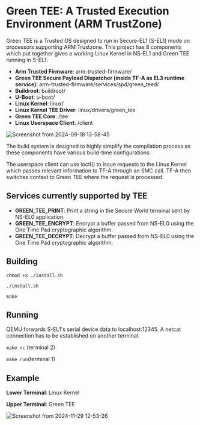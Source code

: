 # Green TEE: A Trusted Execution Environment (ARM TrustZone)
Green TEE is a Trusted OS designed to run in Secure-EL1 (S-EL1) mode on processors supporting ARM Trustzone.
This project has 8 components which put together gives a working Linux Kernel in NS-EL1 and Green TEE running in S-EL1.
- **Arm Trusted Firmware**: arm-trusted-firmware/
- **Green TEE Secure Payload Dispatcher (inside TF-A as EL3 runtime service)**: arm-trusted-firmware/services/spd/green_teed/
- **Buildroot**: buildroot/
- **U-Boot**: u-boot/
- **Linux Kernel**: linux/
- **Linux Kernel TEE Driver**: linux/drivers/green_tee
- **Green TEE Core**: /tee
- **Linux Userspace Client**: /client
  
![Screenshot from 2024-09-18 13-58-45](https://github.com/user-attachments/assets/64f09804-2c8e-4f38-9950-860cd0d1f772)


The build system is designed to highly simplify the compilation process as these components have various build-time configurations.

The userspace client can use ioctl() to issue requests to the Linux Kernel which passes relevant information to TF-A through an SMC call. TF-A then switches context to Green TEE where the request is processed.

## Services currently supported by TEE
- **GREEN_TEE_PRINT**: Print a string in the Secure World terminal sent by NS-EL0 application.
- **GREEN_TEE_ENCRYPT**: Encrypt a buffer passed from NS-EL0 using the One Time Pad cryptographic algorithm.
- **GREEN_TEE_DECRYPT**: Decrypt a buffer passed from NS-EL0 using the One Time Pad cryptographic algorithm.

## Building
`chmod +x ./install.sh`

`./install.sh`

`make`

## Running
QEMU forwards S-EL1's serial device data to localhost:12345. A netcat connection has to be established on another terminal.

`make nc` (terminal 2)

`make run`(terminal 1)

## Example
**Lower Terminal**: Linux Kernel

**Upper Terminal**: Green TEE

![Screenshot from 2024-11-29 12-53-26](https://github.com/user-attachments/assets/ab369bd7-dda1-41de-9bc8-82436bf97634)

	
